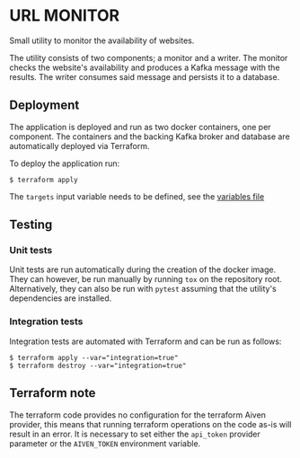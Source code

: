 # URL MONITOR

Small utility to monitor the availability of websites.

The utility consists of two components; a monitor and a writer.
The monitor checks the website's availability and produces a Kafka message with the results.
The writer consumes said message and persists it to a database.

## Deployment
The application is deployed and run as two docker containers, one per component.
The containers and the backing Kafka broker and database are automatically deployed via Terraform.

To deploy the application run:

```
$ terraform apply
```

The `targets` input variable needs to be defined, see the [variables file](variables.tf)


## Testing
### Unit tests
Unit tests are run automatically during the creation of the docker image.
They can however, be run manually by running `tox` on the repository root.
Alternatively, they can also be run with `pytest` assuming that the utility's dependencies are installed.

### Integration tests
Integration tests are automated with Terraform and can be run as follows:

```
$ terraform apply --var="integration=true"
$ terraform destroy --var="integration=true"
```

## Terraform note
The terraform code provides no configuration for the terraform Aiven provider, this means that running terraform operations on the code as-is will result in an error. It is necessary to set either the `api_token` provider parameter or the `AIVEN_TOKEN` environment variable.
